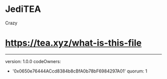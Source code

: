 # JediTEA
Crazy
# https://tea.xyz/what-is-this-file
---
version: 1.0.0
codeOwners:
  - '0x0650e76444ACcd8384b8cBfA0b78bF6984297A01'
quorum: 1
